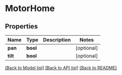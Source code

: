 # MotorHome

## Properties
Name | Type | Description | Notes
------------ | ------------- | ------------- | -------------
**pan** | **bool** |  | [optional] 
**tilt** | **bool** |  | [optional] 

[[Back to Model list]](../README.md#documentation-for-models) [[Back to API list]](../README.md#documentation-for-api-endpoints) [[Back to README]](../README.md)


